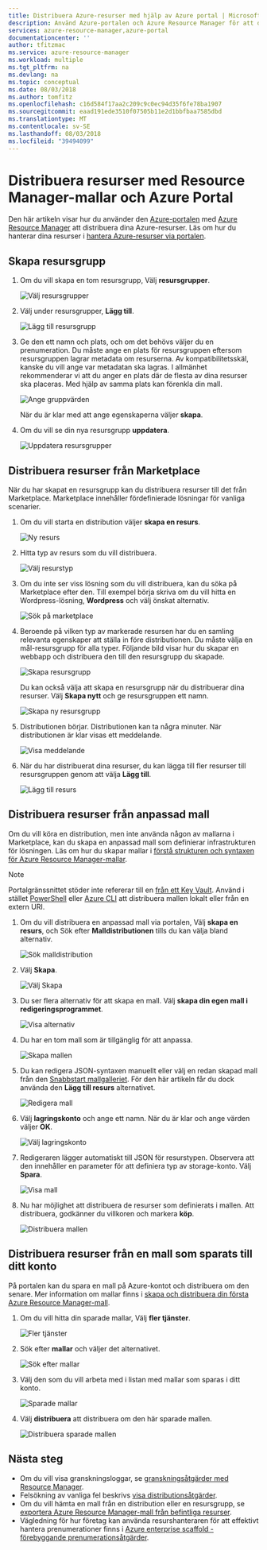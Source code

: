 ```yaml
---
title: Distribuera Azure-resurser med hjälp av Azure portal | Microsoft Docs
description: Använd Azure-portalen och Azure Resource Manager för att distribuera dina resurser.
services: azure-resource-manager,azure-portal
documentationcenter: ''
author: tfitzmac
ms.service: azure-resource-manager
ms.workload: multiple
ms.tgt_pltfrm: na
ms.devlang: na
ms.topic: conceptual
ms.date: 08/03/2018
ms.author: tomfitz
ms.openlocfilehash: c16d584f17aa2c209c9c0ec94d35f6fe78ba1907
ms.sourcegitcommit: eaad191ede3510f07505b11e2d1bbfbaa7585dbd
ms.translationtype: MT
ms.contentlocale: sv-SE
ms.lasthandoff: 08/03/2018
ms.locfileid: "39494099"
---
```

# <a name="deploy-resources-with-resource-manager-templates-and-azure-portal"></a>Distribuera resurser med Resource Manager-mallar och Azure Portal

Den här artikeln visar hur du använder den [Azure-portalen](https://portal.azure.com) med [Azure Resource Manager](resource-group-overview.md) att distribuera dina Azure-resurser. Läs om hur du hanterar dina resurser i [hantera Azure-resurser via portalen](resource-group-portal.md).

## <a name="create-resource-group"></a>Skapa resursgrupp

1. Om du vill skapa en tom resursgrupp, Välj **resursgrupper**.

   ![Välj resursgrupper](./media/resource-group-template-deploy-portal/select-resource-groups.png)

1. Välj under resursgrupper, **Lägg till**.

   ![Lägg till resursgrupp](./media/resource-group-template-deploy-portal/add-resource-group.png)

1. Ge den ett namn och plats, och om det behövs väljer du en prenumeration. Du måste ange en plats för resursgruppen eftersom resursgruppen lagrar metadata om resurserna. Av kompatibilitetsskäl, kanske du vill ange var metadatan ska lagras. I allmänhet rekommenderar vi att du anger en plats där de flesta av dina resurser ska placeras. Med hjälp av samma plats kan förenkla din mall.

   ![Ange gruppvärden](./media/resource-group-template-deploy-portal/set-group-properties.png)

   När du är klar med att ange egenskaperna väljer **skapa**.

1. Om du vill se din nya resursgrupp **uppdatera**.

   ![Uppdatera resursgrupper](./media/resource-group-template-deploy-portal/refresh-resource-groups.png)

## <a name="deploy-resources-from-marketplace"></a>Distribuera resurser från Marketplace

När du har skapat en resursgrupp kan du distribuera resurser till det från Marketplace. Marketplace innehåller fördefinierade lösningar för vanliga scenarier.

1. Om du vill starta en distribution väljer **skapa en resurs**.

   ![Ny resurs](./media/resource-group-template-deploy-portal/new-resources.png)

1. Hitta typ av resurs som du vill distribuera.

   ![Välj resurstyp](./media/resource-group-template-deploy-portal/select-resource-type.png)

1. Om du inte ser viss lösning som du vill distribuera, kan du söka på Marketplace efter den. Till exempel börja skriva om du vill hitta en Wordpress-lösning, **Wordpress** och välj önskat alternativ.

   ![Sök på marketplace](./media/resource-group-template-deploy-portal/search-resource.png)

1. Beroende på vilken typ av markerade resursen har du en samling relevanta egenskaper att ställa in före distributionen. Du måste välja en mål-resursgrupp för alla typer. Följande bild visar hur du skapar en webbapp och distribuera den till den resursgrupp du skapade.

   ![Skapa resursgrupp](./media/resource-group-template-deploy-portal/select-existing-group.png)

   Du kan också välja att skapa en resursgrupp när du distribuerar dina resurser. Välj **Skapa nytt** och ge resursgruppen ett namn.

   ![Skapa ny resursgrupp](./media/resource-group-template-deploy-portal/select-new-group.png)

1. Distributionen börjar. Distributionen kan ta några minuter. När distributionen är klar visas ett meddelande.

   ![Visa meddelande](./media/resource-group-template-deploy-portal/view-notification.png)

1. När du har distribuerat dina resurser, du kan lägga till fler resurser till resursgruppen genom att välja **Lägg till**.

   ![Lägg till resurs](./media/resource-group-template-deploy-portal/add-resource.png)

## <a name="deploy-resources-from-custom-template"></a>Distribuera resurser från anpassad mall

Om du vill köra en distribution, men inte använda någon av mallarna i Marketplace, kan du skapa en anpassad mall som definierar infrastrukturen för lösningen. Läs om hur du skapar mallar i [förstå strukturen och syntaxen för Azure Resource Manager-mallar](resource-group-authoring-templates.md).

> [!NOTE]
> Portalgränssnittet stöder inte refererar till en [från ett Key Vault](resource-manager-keyvault-parameter.md). Använd i stället [PowerShell](resource-group-template-deploy.md) eller [Azure CLI](resource-group-template-deploy-cli.md) att distribuera mallen lokalt eller från en extern URI.

1. Om du vill distribuera en anpassad mall via portalen, Välj **skapa en resurs**, och Sök efter **Malldistributionen** tills du kan välja bland alternativ.

   ![Sök malldistribution](./media/resource-group-template-deploy-portal/search-template.png)

1. Välj **Skapa**.

   ![Välj Skapa](./media/resource-group-template-deploy-portal/show-template-option.png)

1. Du ser flera alternativ för att skapa en mall. Välj **skapa din egen mall i redigeringsprogrammet**.

   ![Visa alternativ](./media/resource-group-template-deploy-portal/see-options.png)

1. Du har en tom mall som är tillgänglig för att anpassa.

   ![Skapa mallen](./media/resource-group-template-deploy-portal/blank-template.png)

1. Du kan redigera JSON-syntaxen manuellt eller välj en redan skapad mall från den [Snabbstart mallgalleriet](https://azure.microsoft.com/resources/templates/). För den här artikeln får du dock använda den **Lägg till resurs** alternativet.

   ![Redigera mall](./media/resource-group-template-deploy-portal/select-add-resource.png)

1. Välj **lagringskonto** och ange ett namn. När du är klar och ange värden väljer **OK**.

   ![Välj lagringskonto](./media/resource-group-template-deploy-portal/add-storage-account.png)

1. Redigeraren lägger automatiskt till JSON för resurstypen. Observera att den innehåller en parameter för att definiera typ av storage-konto. Välj **Spara**.

   ![Visa mall](./media/resource-group-template-deploy-portal/show-json.png)

1. Nu har möjlighet att distribuera de resurser som definierats i mallen. Att distribuera, godkänner du villkoren och markera **köp**.

   ![Distribuera mallen](./media/resource-group-template-deploy-portal/provide-custom-template-values.png)

## <a name="deploy-resources-from-a-template-saved-to-your-account"></a>Distribuera resurser från en mall som sparats till ditt konto

På portalen kan du spara en mall på Azure-kontot och distribuera om den senare. Mer information om mallar finns i [skapa och distribuera din första Azure Resource Manager-mall](resource-manager-create-first-template.md).

1. Om du vill hitta din sparade mallar, Välj **fler tjänster**.

   ![Fler tjänster](./media/resource-group-template-deploy-portal/more-services.png)

1. Sök efter **mallar** och väljer det alternativet.

   ![Sök efter mallar](./media/resource-group-template-deploy-portal/find-templates.png)

1. Välj den som du vill arbeta med i listan med mallar som sparas i ditt konto.

   ![Sparade mallar](./media/resource-group-template-deploy-portal/saved-templates.png)

1. Välj **distribuera** att distribuera om den här sparade mallen.

   ![Distribuera sparade mallen](./media/resource-group-template-deploy-portal/deploy-saved-template.png)

## <a name="next-steps"></a>Nästa steg
* Om du vill visa granskningsloggar, se [granskningsåtgärder med Resource Manager](resource-group-audit.md).
* Felsökning av vanliga fel beskrivs [visa distributionsåtgärder](resource-manager-deployment-operations.md).
* Om du vill hämta en mall från en distribution eller en resursgrupp, se [exportera Azure Resource Manager-mall från befintliga resurser](resource-manager-export-template.md).
* Vägledning för hur företag kan använda resurshanteraren för att effektivt hantera prenumerationer finns i [Azure enterprise scaffold - förebyggande prenumerationsåtgärder](/azure/architecture/cloud-adoption-guide/subscription-governance).
